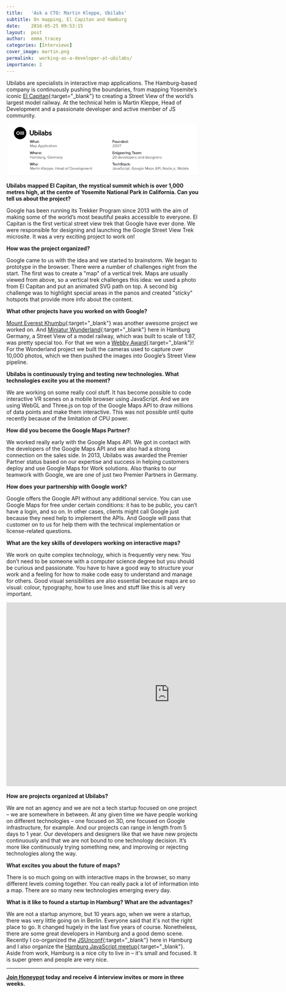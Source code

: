 ```yaml
---
title:   'Ask a CTO: Martin Kleppe, Ubilabs'
subtitle: On mapping, El Capitan and Hamburg
date:    2016-05-25 09:53:15
layout:  post
author:  emma_tracey
categories: [Interviews]
cover_image: martin.png
permalink:  working-as-a-developer-at-ubilabs/
importance: 2
---
```



Ubilabs are specialists in interactive map applications. The Hamburg-based company is continuously pushing the boundaries, from mapping Yosemite’s iconic [El Capitan][1]{:target="_blank"} to creating a Street View of the world’s largest model railway. At the technical helm is Martin Kleppe, Head of Development and a passionate developer and active member of JS community.

<!--more-->  

![ubilabs overview](/assets/images/ubilabs.png)

**Ubilabs mapped El Capitan, the mystical summit which is over 1,000 metres high, at the centre of Yosemite National Park in California. Can you tell us about the project?**

Google has been running its Trekker Program since 2013 with the aim of making some of the world’s most beautiful peaks accessible to everyone. El Capitan is the first vertical street view trek that Google have ever done. We were responsible for designing and launching the Google Street View Trek microsite. It was a very exciting project to work on!

**How was the project organized?**

Google came to us with the idea and we started to brainstorm. We began to prototype in the browser. There were a number of challenges right from the start. The first was to create a "map" of a vertical trek. Maps are usually viewed from above, so a vertical trek challenges this idea:  we used a photo from El Capitan and put an animated SVG path on top. A second big challenge was to highlight special areas in the panos and created "sticky" hotspots that provide more info about the content.


**What other projects have you worked on with Google?**

[Mount Everest Khumbu][3]{:target="_blank"}  was another awesome project we worked on. And [Miniatur Wunderland][2]{:target="_blank"}  here in Hamburg Germany, a Street View of a model railway, which was built to scale of 1:87, was pretty special too. For that we won a [Webby Award][4]{:target="_blank"}! For the Wonderland project we built the cameras used to capture over 10,000 photos, which we then pushed the images into Google’s Street View pipeline.

**Ubilabs is continuously trying and testing new technologies. What technologies excite you at the moment?**

We are working on some really cool stuff. It has become possible to code interactive VR scenes on a mobile browser using JavaScript. And we are using WebGL and Three.js on top of the Google Maps API to draw millions of data points and make them interactive. This was not possible until quite recently because of the limitation of CPU power.

**How did you become the Google Maps Partner?**

We worked really early with the Google Maps API. We got in contact with the developers of the Google Maps API and we also had a strong connection on the sales side. In 2013, Ubilabs was awarded the Premier Partner status based on our expertise and success in helping customers deploy and use Google Maps for Work solutions. Also thanks to our teamwork with Google, we are one of just two Premier Partners in Germany.


**How does your partnership with Google work?**

Google offers the Google API without any additional service. You can use Google Maps for free under certain conditions: it has to be public, you can’t have a login, and so on. In other cases, clients might call Google just because they need help to implement the APIs. And Google will pass that customer on to us for help them with the technical implementation or license-related questions.


**What are the key skills of developers working on interactive maps?**

We work on quite complex technology, which is frequently very new. You don’t need to be someone with a computer science degree but you should be curious and passionate. You have to have a good way to structure your work and a feeling for how to make code easy to understand and manage for others. Good visual sensibilities are also essential because maps are so visual: colour, typography, how to use lines and stuff like this is all very important.


<div class="video-wrapper">
  <iframe width="854" height="480" src="https://www.youtube.com/embed/RTxtiLp1C8Y" frameborder="0" allowfullscreen></iframe>
</div>


**How are projects organized at Ubilabs?**

We are not an agency and we are not a tech startup focused on one project – we are somewhere in between. At any given time we have people working on different technologies – one focused on 3D, one focused on Google infrastructure, for example. And our projects can range in length from 5 days to 1 year. Our developers and designers like that we have new projects continuously and that we are not bound to one technology decision. It’s more like continuously trying something new, and improving or rejecting technologies along the way.

**What excites you about the future of maps?**

There is so much going on with interactive maps in the browser, so many different levels coming together. You can really pack a lot of information into a map. There are so many new technologies emerging every day.  

**What is it like to found a startup in Hamburg? What are the advantages?**

We are not a startup anymore, but 10 years ago, when we were a startup, there was very little going on in Berlin. Everyone said that it's not the right place to go. It changed hugely in the last five years of course. Nonetheless, there are some great developers in Hamburg and a  good demo scene. Recently I co-organized the [JSUnconf][5]{:target="_blank"} here in Hamburg and I also organize the [Hamburg JavaScript meetup][6]{:target="_blank"}.  Aside from work, Hamburg is a nice city to live in – it's small and focused. It is super green and people are very nice.


* * *

**[Join Honeypot][7] today and receive 4 interview invites or more in three weeks.**


[1]: https://www.google.com/maps/about/behind-the-scenes/streetview/treks/yosemite/
[2]: https://www.google.com/url?q=http://www.google.com/maps/about/behind-the-scenes/streetview/treks/miniatur-wunderland/&sa=D&ust=1464250230867000&usg=AFQjCNFIvbFFJ9LOjaTaLiJGaom3d44EbA
[3]: https://www.google.com/intl/en/maps/about/behind-the-scenes/streetview/treks/khumbu/
[4]: http://webbyawards.com/winners/2016/advertising-media/websites-micro-sites-and-rich-media/tourism-leisure/miniatur-wunderland-trek/
[5]: http://2016.jsunconf.eu/
[6]: http://www.meetup.com/hamburg-js/
[7]: https://app.honeypot.io/users/sign_up?utm_source=blog&utm_medium=organic&utm_term=e&utm_content=160505&utm_campaign=dev-no
